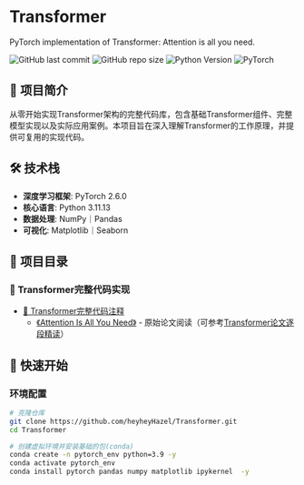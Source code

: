 # Transformer
PyTorch implementation of Transformer: Attention is all you need.

![GitHub last commit](https://img.shields.io/github/last-commit/heyheyHazel/Transformer)
![GitHub repo size](https://img.shields.io/github/repo-size/heyheyHazel/Transformer)
![Python Version](https://img.shields.io/badge/python-3.8%2B-blue)
![PyTorch](https://img.shields.io/badge/PyTorch-1.9%2B-red)

## 🎯 项目简介

从零开始实现Transformer架构的完整代码库，包含基础Transformer组件、完整模型实现以及实际应用案例。本项目旨在深入理解Transformer的工作原理，并提供可复用的实现代码。


## 🛠️ 技术栈

- **深度学习框架**: PyTorch 2.6.0
- **核心语言**: Python 3.11.13
- **数据处理**: NumPy｜Pandas
- **可视化**: Matplotlib｜Seaborn

## 📁 项目目录

### 🔧 Transformer完整代码实现

- [🧩 Transformer完整代码注释](transformer.ipynb)
  - [《Attention Is All You Need》](https://arxiv.org/pdf/1706.03762) - 原始论文阅读（可参考[Transformer论文逐段精读](https://www.bilibili.com/video/BV1pu411o7BE/?spm_id_from=333.337.search-card.all.click)）




## 🚀 快速开始

### 环境配置

```bash
# 克隆仓库
git clone https://github.com/heyheyHazel/Transformer.git
cd Transformer

# 创建虚拟环境并安装基础的包(conda)
conda create -n pytorch_env python=3.9 -y
conda activate pytorch_env
conda install pytorch pandas numpy matplotlib ipykernel  -y

